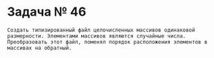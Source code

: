 # Задача № 46
    Создать типизированный файл целочисленных массивов одинаковой
    размерности. Элементами массивов являются случайные числа.
    Преобразовать этот файл, поменял порядок расположения элементов в
    массивах на обратный.

